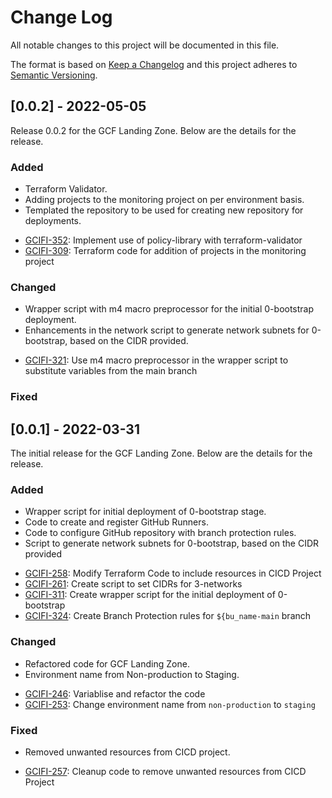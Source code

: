 
# Change Log
All notable changes to this project will be documented in this file.
 
The format is based on [Keep a Changelog](http://keepachangelog.com/)
and this project adheres to [Semantic Versioning](http://semver.org/).

## [0.0.2] - 2022-05-05
 
Release 0.0.2 for the GCF Landing Zone. Below are the details for the release.

### Added


* Terraform Validator.
* Adding projects to the monitoring project on per environment basis.
* Templated the repository to be used for creating new repository for deployments.


- [GCIFI-352](https://cldcvr.atlassian.net/browse/GCIFI-352): Implement use of policy-library with terraform-validator
- [GCIFI-309](https://cldcvr.atlassian.net/browse/GCIFI-309): Terraform code for addition of projects in the monitoring project

### Changed

* Wrapper script with m4 macro preprocessor for the initial 0-bootstrap deployment.
* Enhancements in the network script to generate network subnets for 0-bootstrap, based on the CIDR provided.


- [GCIFI-321](https://cldcvr.atlassian.net/browse/GCIFI-321): Use m4 macro preprocessor in the wrapper script to substitute variables from the main branch

 
### Fixed







 
## [0.0.1] - 2022-03-31
 
The initial release for the GCF Landing Zone. Below are the details for the release.

### Added

* Wrapper script for initial deployment of 0-bootstrap stage.
* Code to create and register GitHub Runners.
* Code to configure GitHub repository with branch protection rules.
* Script to generate network subnets for 0-bootstrap, based on the CIDR provided


- [GCIFI-258](https://cldcvr.atlassian.net/browse/GCIFI-258): Modify Terraform Code to include resources in CICD Project
- [GCIFI-261](https://cldcvr.atlassian.net/browse/GCIFI-261): Create script to set CIDRs for 3-networks
- [GCIFI-311](https://cldcvr.atlassian.net/browse/GCIFI-311): Create wrapper script for the initial deployment of 0-bootstrap
- [GCIFI-324](https://cldcvr.atlassian.net/browse/GCIFI-324): Create Branch Protection rules for `${bu_name-main` branch

### Changed

* Refactored code for GCF Landing Zone.
* Environment name from Non-production to Staging.


- [GCIFI-246](https://cldcvr.atlassian.net/browse/GCIFI-246): Variablise and refactor the code
- [GCIFI-253](https://cldcvr.atlassian.net/browse/GCIFI-253): Change environment name from `non-production` to `staging`
 
### Fixed

* Removed unwanted resources from CICD project.


- [GCIFI-257](https://cldcvr.atlassian.net/browse/GCIFI-257): Cleanup code to remove unwanted resources from CICD Project


